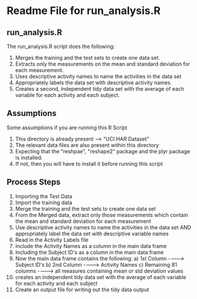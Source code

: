 # Readme File for run_analysis.R


## run_analysis.R

The run_analysis.R script does the following:

1. Merges the training and the test sets to create one data set.
2. Extracts only the measurements on the mean and standard deviation for each measurement. 
3. Uses descriptive activity names to name the activities in the data set
4. Appropriately labels the data set with descriptive activity names. 
5. Creates a second, independent tidy data set with the average of each variable for each activity
   and each subject. 
## Assumptions

Some assumptions if you are running this R Script
1. This directory is already present --> "UCI HAR Dataset"
2. The relevant data files are also present within this directory
3. Expecting that the "reshpae", "reshape2" package and the plyr package is installed. 
4. If not, then you will have to install it before running this script

## Process Steps

1. Importing the Test Data
2. Import the training data
3. Merge the training and the test sets to create one data set
4. From the Merged data, extract only those measurements which contain the mean and standard deviation for each
   measurement
5. Use descriptive activity names to name the activities in the data set AND appropriately label the data set with descriptive variable names
6. Read in the Activity Labels file
7. Include the Activity Names as a column in the main data frame
8. Including the Subject ID's as a column in the main data frame
9. Now the main data frame contains the following:
    a) 1st Column ----> Subject ID's
    b) 2nd Column ----> Activity Names
    c) Remaining 81 columns ----> all measures containing mean or std deviation values
10. creates an independent tidy data set with the average of each variable for each activity and
    each subject
11. Create an output file for writing out the tidy data output
